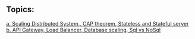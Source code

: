 ## Topics:

[a. Scaling Distributed System., CAP theorem, Stateless and Stateful server](./SD2603.md)
[b. API Gateway, Load Balancer, Database scaling, Sql vs NoSql](./SD0904.MD)